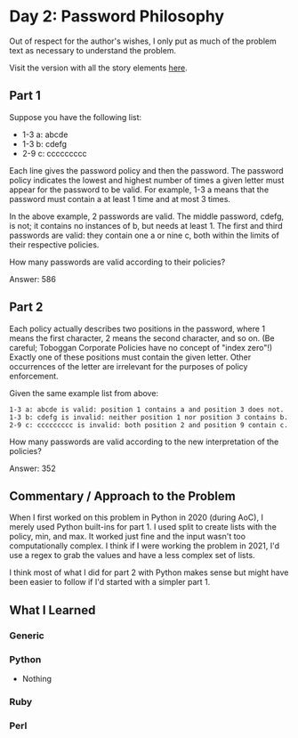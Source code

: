 # Day 2: Password Philosophy

Out of respect for the author's wishes, I only put as much of the problem text as necessary to understand the problem.

Visit the version with all the story elements [here](https://adventofcode.com/2020/day/2).

## Part 1

Suppose you have the following list:

- 1-3 a: abcde
- 1-3 b: cdefg
- 2-9 c: ccccccccc

Each line gives the password policy and then the password. The password policy indicates the lowest and highest number of times a given letter must appear for the password to be valid. For example, 1-3 a means that the password must contain a at least 1 time and at most 3 times.

In the above example, 2 passwords are valid. The middle password, cdefg, is not; it contains no instances of b, but needs at least 1. The first and third passwords are valid: they contain one a or nine c, both within the limits of their respective policies.

How many passwords are valid according to their policies?

Answer: 586

## Part 2

Each policy actually describes two positions in the password, where 1 means the first character, 2 means the second character, and so on. (Be careful; Toboggan Corporate Policies have no concept of "index zero"!) Exactly one of these positions must contain the given letter. Other occurrences of the letter are irrelevant for the purposes of policy enforcement.

Given the same example list from above:

    1-3 a: abcde is valid: position 1 contains a and position 3 does not.
    1-3 b: cdefg is invalid: neither position 1 nor position 3 contains b.
    2-9 c: ccccccccc is invalid: both position 2 and position 9 contain c.

How many passwords are valid according to the new interpretation of the policies?

Answer: 352

## Commentary / Approach to the Problem
When I first worked on this problem in Python in 2020 (during AoC), I merely used Python built-ins for part 1. I used split to create lists with the policy, min, and max. It worked just fine and the input wasn't too computationally complex. I think if I were working the problem in 2021, I'd use a regex to grab the values and have a less complex set of lists.

I think most of what I did for part 2 with Python makes sense but might have been easier to follow if I'd started with a simpler part 1.

## What I Learned

### Generic

### Python
- Nothing

### Ruby

### Perl

